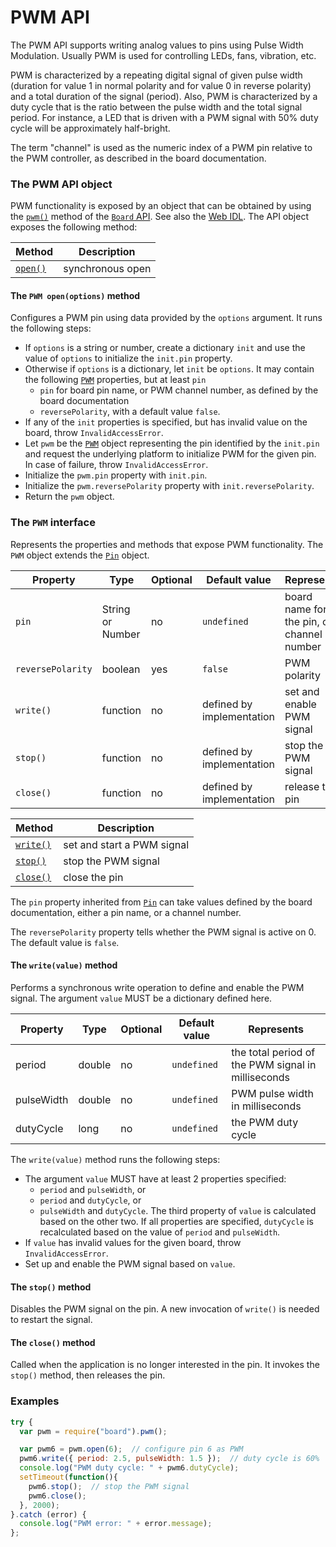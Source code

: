 PWM API
=======

The PWM API supports writing analog values to pins using Pulse Width Modulation. Usually PWM is used for controlling LEDs, fans, vibration, etc.

PWM is characterized by a repeating digital signal of given pulse width (duration for value 1 in normal polarity and for value 0 in reverse polarity) and a total duration of the signal (period). Also, PWM is characterized by a duty cycle that is the ratio between the pulse width and the total signal period.
For instance, a LED that is driven with a PWM signal with 50% duty cycle will be approximately half-bright.

The term "channel" is used as the numeric index of a PWM pin relative to the PWM controller, as described in the board documentation.

<a name="apiobject"></a>
### The PWM API object
PWM functionality is exposed by an object that can be obtained by using the [`pwm()`](./README.md/#pwm) method of the [`Board` API](./README.md/#board). See also the [Web IDL](./webidl.md). The API object exposes the following method:

| Method              | Description      |
| ---                 | ---              |
| [`open()`](#open)   | synchronous open |

<a name="open"></a>
#### The `PWM open(options)` method
Configures a PWM pin using data provided by the `options` argument. It runs the following steps:
- If `options` is a string or number, create a dictionary `init` and use the value of `options` to initialize the `init.pin` property.
- Otherwise if `options` is a dictionary, let `init` be `options`. It may contain the following [`PWM`](#pwm) properties, but at least `pin`
  * `pin` for board pin name, or PWM channel number, as defined by the board documentation
  * `reversePolarity`, with a default value `false`.
- If any of the `init` properties is specified, but has invalid value on the board, throw `InvalidAccessError`.
- Let `pwm` be the [`PWM`](#pwm) object representing the pin identified by the `init.pin` and request the underlying platform to initialize PWM for the given pin. In case of failure, throw `InvalidAccessError`.
- Initialize the `pwm.pin` property with `init.pin`.
- Initialize the `pwm.reversePolarity` property with `init.reversePolarity`.
- Return the `pwm` object.

<a name="pwm"></a>
### The `PWM` interface
Represents the properties and methods that expose PWM functionality. The `PWM` object extends the [`Pin`](./README.md/#pin) object.

| Property   | Type   | Optional | Default value | Represents |
| ---        | ---    | ---      | ---           | ---        |
| `pin`     | String or Number | no | `undefined`   | board name for the pin, or channel number |
| `reversePolarity` | boolean | yes |   `false`   | PWM polarity |
| `write()`  | function | no | defined by implementation | set and enable PWM signal |
| `stop()`   | function | no | defined by implementation | stop the PWM signal |
| `close()`  | function | no | defined by implementation | release the pin |

| Method                   | Description                |
| ---                      | ---                        |
| [`write()`](#write) | set and start a PWM signal |
| [`stop()`](#stop)        | stop the PWM signal        |
| [`close()`](#close)      | close the pin              |

The `pin` property inherited from [`Pin`](./README.md/#pin) can take values defined by the board documentation, either a pin name, or a channel number.

The `reversePolarity` property tells whether the PWM signal is active on 0. The default value is `false`.

<a name="write"></a>
#### The `write(value)` method
Performs a synchronous write operation to define and enable the PWM signal. The argument `value` MUST be a dictionary defined here.
<a name="pwmdata"></a>

| Property   | Type   | Optional | Default value | Represents |
| ---        | ---    | ---      | ---           | ---        |
| period     | double | no       | `undefined`   | the total period of the PWM signal in milliseconds |
| pulseWidth | double | no       | `undefined`   | PWM pulse width in milliseconds |
| dutyCycle  | long   | no       | `undefined`   | the PWM duty cycle |

The `write(value)` method runs the following steps:
- The argument `value` MUST have at least 2 properties specified:
  * `period` and `pulseWidth`, or
  * `period` and `dutyCycle`, or
  * `pulseWidth` and `dutyCycle`.
The third property of `value` is calculated based on the other two. If all properties are specified, `dutyCycle` is recalculated based on the value of `period` and `pulseWidth`.
- If `value` has invalid values for the given board, throw `InvalidAccessError`.
- Set up and enable the PWM signal based on `value`.

<a name="stop"></a>
#### The `stop()` method
Disables the PWM signal on the pin. A new invocation of `write()` is needed to restart the signal.

<a name="close"></a>
#### The `close()` method
Called when the application is no longer interested in the pin. It invokes the `stop()` method, then releases the pin.

### Examples

```javascript
try {
  var pwm = require("board").pwm();

  var pwm6 = pwm.open(6);  // configure pin 6 as PWM
  pwm6.write({ period: 2.5, pulseWidth: 1.5 });  // duty cycle is 60%
  console.log("PWM duty cycle: " + pwm6.dutyCycle);
  setTimeout(function(){
    pwm6.stop();  // stop the PWM signal
    pwm6.close();
  }, 2000);
}.catch (error) {
  console.log("PWM error: " + error.message);
};

```
